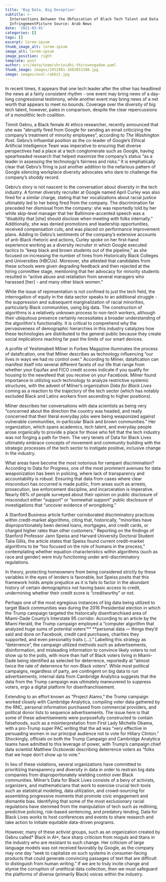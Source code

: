 ```yaml
---
title: 'Big Data, Big Deception'
subtitle: >-
  Intersections Between the Obfuscation of Black Tech Talent and Data
  InfringementPicture Source: Arab News
date: '2021-03-01'
categories: []
tags: []
excerpt: lorem-ipsum
thumb_image_alt: lorem-ipsum
image_alt: lorem-ipsum
image_position: right
template: post
author: src/data/team/shrinidhi-thiruvengadam.yaml
thumb_image: images/2451981-1602851398.jpg
image: images/oval-rabbit.jpg
---
```

In recent times, it appears that one tech leader after the other has headlined the news at a fairly consistent rhythm - one event may bring news of a day-long congressional testimony, while another event may bring news of a net worth that appears to meet no bounds. Coverage over the diversity of big tech talent, however, pales in comparison, despite the clear repercussions of a monolithic tech coalition.

Timnit Gebru, a Black female AI ethics researcher, recently announced that she was “abruptly fired from Google for sending an email criticizing the company’s treatment of minority employees”, according to *The Washington Post*. Gebru’s influential position as the co-leader of Google’s Ethical Artificial Intelligence Team was imperative to ensuring that diverse perspectives had a place at a tech conglomerate such as Google, having spearheaded research that helped maximize the company’s status “as a leader in assessing the technology’s fairness and risks.” It is emphatically clear that Gebru’s firing is just another addition to the nefarious pattern of Google silencing workplace diversity advocates who dare to challenge the company’s shoddy record.

Gebru’s story is not nascent to the conversation about diversity in the tech industry. A former diversity recruiter at Google named April Curley was also fired for a similar charge, stating that her vocalizations about racial justice ultimately led to her being fired from the company. The discrimination far preceded her dismissal from the company: she was reportedly told by her white skip-level manager that her Baltimore-accented speech was a “disability that \[she] should disclose when meeting with folks internally.” Additionally, she was denied promotions and leadership opportunities, received compensation cuts, and was placed on performance improvement plans. Adding to Gebru’s sentiments of the company’s extensive accounts of anti-Black rhetoric and actions, Curley spoke on her first-hand experience working as a diversity recruiter in which Google executed tactics to “keep black and brown students out of the pipeline,” as she focused on increasing the number of hires from Historically Black Colleges and Universities (HBCUs). Moreover, she attested that candidates from these schools were given degrading feedback and then rejected at the hiring committee stage, mentioning that her advocacy for minority students resulted in “active abuse and retaliation from several managers who harassed \[her] - and many other black women.”

While the issue of representation is not confined to just the tech field, the interrogation of equity in the data sector speaks to an additional struggle - the suppression and subsequent marginalization of racial minorities, particularly Black communities, using big data. The construction of algorithms is a relatively unknown process to non-tech workers, although their ubiquitous presence certainly necessitates a broader understanding of the algorithm's functionality. It is critical to comprehend why the pervasiveness of demographic hierarchies in this industry catalyzes how these technologies are distributed to the general public because they create social implications reaching far past the limits of our smart devices. 

A profile of Yeshimabeit Milner in Forbes Magazine illuminates the process of datafication, one that Milner describes as technology influencing “our lives in ways we had no control over.” According to Milner, datafication can manifest itself into several different facets of our life that range from whether your Equifax and FICO credit scores indicate if you qualify for housing to the newsfeed that you receive on your Facebook. Milner found importance in utilizing such technology to analyze restrictive systemic structures, with the advent of Milner’s organization *Data for Black Lives* coming as a reaction to the trajectory of the tech sector (which has notably excluded Black and Latinx workers from ascending to higher positions). 

Milner describes her conversations with data scientists as being very “concerned about the direction the country was headed, and really concerned that their literal everyday jobs were being weaponized against vulnerable communities, in-particular Black and brown communities.” Her organization, which spans academics, tech talent, and everyday people arose organically to provide a place for those who felt that the tech industry was not forging a path for them. The very tenets of Data for Black Lives ultimately embrace concepts of movement and community building with the strategic processes of the tech sector to instigate positive, inclusive change in the industry.

What areas have become the most notorious for rampant discrimination? According to Data for Progress, one of the most prominent avenues for data weaponization has been in policing, where lack of transparency and accountability is robust. Ensuring that data from cases where clear misconduct has occurred is made public, from areas such as arrests, prosecution, law enforcement discipline, and incarceration is imperative. Nearly 66% of people surveyed about their opinion on public disclosure of misconduct either “support” or “somewhat support” public disclosure of investigations that “uncover evidence of wrongdoing.”

A Stanford Business article further corroborated discriminatory practices within credit-market algorithms, citing that, historically, “minorities have disproportionately been denied loans, mortgages, and credit cards, or charged higher rates than other customers.” Reporting on the findings of Stanford Professor Jann Speiss and Harvard University Doctoral Student Talia Gillis, the article states that Speiss found current credit-market algorithms to be “too focused on the role of humans in the process,” contemplating whether equation characteristics within algorithms (such as race and gender) were truly functioning under anti-discriminatory regulations. 

In theory, protecting homeowners from being considered strictly by these variables in the eyes of lenders is favorable, but Speiss posits that this framework holds ample prejudice as it is fails to factor in the abundant history of certain demographics not having basic access to credit, undermining whether their credit score is “creditworthy” or not.

Perhaps one of the most egregious instances of big data being utilized to target Black communities was during the 2016 Presidential election in which the Trump campaign targeted the historically disenfranchised area of Miami-Dade County’s Interstate 95 corridor. According to an article by the Miami Herald, the Trump campaign employed a “computer algorithm that analyzed huge sums of potential voters’** **personal data — things they’d said and done on Facebook, credit card purchases, charities they supported, and even personality traits (...).” Labelling this strategy as “deterrence”, the campaign utilized methods such as advertisements, disinformation, and misleading information to convince likely voters to not show up to the polls, with more than half of Black voters living in Miami-Dade being identified as selected for deterrence, reportedly at “almost twice the rate of deterrence for non-Black voters”. While most political campaigns, regardless of party, are contingent on big data to run advertisements, internal data from Cambridge Analytica suggests that the data from the Trump campaign was ultimately maneuvered to suppress voters, ergo a digital platform for disenfranchisement.

Extending to an effort known as “Project Alamo,” the Trump campaign worked closely with Cambridge Analytica, compiling voter data gathered by the RNC, personal information purchased from commercial providers, and political donor lists to sequence advertisements. The issue here is that some of these advertisements were purposefully constructed to contain falsehoods, such as a misinterpretation from First Lady Michelle Obama, with a pro-Trump super PAC writing that the ad was “very effective in persuading women in our principal audience not to vote for Hillary Clinton.” Shockingly, officials on both the Trump Campaign and Cambridge Analytica teams have admitted to this leverage of power, with Trump’s campaign chief data scientist Matthew Oczkowski describing deterrence voters as “folks that we hope don’t show up to vote.”

In lieu of these violations, several organizations have committed to prioritizing transparency and diversity in data in order to restrain big data companies from disproportionately wielding control over Black communities. Milner’s Data for Black Lives consists of a bevy of activists, organizers, and mathematicians that work to exercise crucial tech tools such as statistical modeling, data utilization, and crowd-sourcing for assembling progressive moments that promote civic engagement and dismantle bias. Identifying that some of the most exclusionary racial regulations have stemmed from the manipulation of tech such as redlining, predictive policing, risk-based sentencing, and predatory lending, Data for Black Lives works to host conferences and events to share research and take action to initiate equitable data-driven programs. 

However, many of these activist groups, such as an organization created by Gebru called* Black in AI*, face sharp criticism from moguls and titans in the industry who are resistant to such change. Her criticism of large language models was not received favorably by Google, as the company may one day “seek to capitalize on such systems in consumer-facing products that could generate convincing passages of text that are difficult to distinguish from human writing.” If we are to truly incite change and stymie the corruption of unethical data collection, then we must safeguard the platforms of diverse (primarily Black) voices within the industry.
